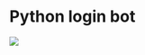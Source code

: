# Python login bot
![](https://github.com/nu11secur1ty/Linux_Deployment_Administration_Hacks/blob/master/Python_bot_login/Python_logo_and_wordmark.svg.png)
